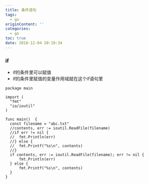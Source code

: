 ```yaml
---
title: 条件语句
tags:
  - go
originContent: ''
categories:
  - go
toc: true
date: 2018-12-04 20:10:34
---
```


### if
 * if的条件里可以赋值
 * if的条件里赋值的变量作用域就在这个if语句里
 
  ```
  package main

import (
	"fmt"
	"io/ioutil"
)

func main()  {
	const filename = "abc.txt"
	//contents, err := ioutil.ReadFile(filename)
	//if err != nil {
	//	fmt.Println(err)
	//} else {
	//	fmt.Printf("%s\n", contents)
	//}
	if contents, err := ioutil.ReadFile(filename); err != nil {
		fmt.Println(err)
	} else {
		fmt.Printf("%s\n", contents)
	}
}
  ```
  